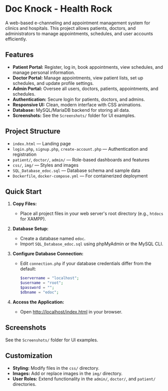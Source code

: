# Doc Knock - Health Rock

A web-based e-channeling and appointment management system for clinics and hospitals. This project allows patients, doctors, and administrators to manage appointments, schedules, and user accounts efficiently.

## Features

- **Patient Portal:** Register, log in, book appointments, view schedules, and manage personal information.
- **Doctor Portal:** Manage appointments, view patient lists, set up schedules, and update profile settings.
- **Admin Portal:** Oversee all users, doctors, patients, appointments, and schedules.
- **Authentication:** Secure login for patients, doctors, and admins.
- **Responsive UI:** Clean, modern interface with CSS animations.
- **Database:** MySQL/MariaDB backend for storing all data.
- **Screenshots:** See the `Screenshots/` folder for UI examples.

## Project Structure

- `index.html` — Landing page
- `login.php`, `signup.php`, `create-account.php` — Authentication and registration
- `patient/`, `doctor/`, `admin/` — Role-based dashboards and features
- `css/`, `img/` — Styles and images
- `SQL_Database_edoc.sql` — Database schema and sample data
- `Dockerfile`, `docker-compose.yml` — For containerized deployment



## Quick Start 

1. **Copy Files:**
   - Place all project files in your web server's root directory (e.g., `htdocs` for XAMPP).

2. **Database Setup:**
   - Create a database named `edoc`.
   - Import `SQL_Database_edoc.sql` using phpMyAdmin or the MySQL CLI.

3. **Configure Database Connection:**
   - Edit `connection.php` if your database credentials differ from the default:
     ```php
     $servername = "localhost";
     $username = "root";
     $password = "";
     $dbname = "edoc";
     ```

4. **Access the Application:**
   - Open [http://localhost/index.html](http://localhost/index.html) in your browser.

## Screenshots

See the `Screenshots/` folder for UI examples.

## Customization

- **Styling:** Modify files in the `css/` directory.
- **Images:** Add or replace images in the `img/` directory.
- **User Roles:** Extend functionality in the `admin/`, `doctor/`, and `patient/` directories.
